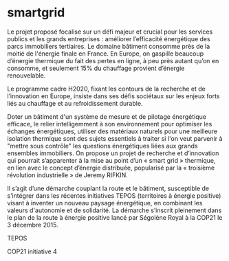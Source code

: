 # smartgrid


Le projet proposé focalise sur un défi majeur et crucial pour les services publics et les grands entreprises : améliorer l’efficacité énergétique des parcs immobiliers tertiaires. Le domaine bâtiment consomme près de la moitié de l'énergie finale en France. En Europe, on gaspille beaucoup d’énergie thermique du fait des pertes en ligne, à peu près autant qu’on en consomme, et seulement 15% du chauffage provient d’énergie renouvelable.

Le programme cadre H2020, fixant les contours de la recherche et de l’innovation en Europe, insiste dans ses défis sociétaux sur les enjeux forts liés au chauffage et au refroidissement durable.

Doter un bâtiment d'un système de mesure et de pilotage énergétique efficace, le relier intelligemment à son environnement pour optimiser les échanges énergétiques, utiliser des matériaux naturels pour une meilleure isolation thermique sont des sujets essentiels à traiter si l'on veut parvenir à "mettre sous contrôle" les questions énergétiques liées aux grands ensembles immobiliers. On propose un projet de recherche et d’innovation qui pourrait s’apparenter à la mise au point d’un « smart grid » thermique, en lien avec le concept d’énergie distribuée, popularisé par la « troisième révolution industrielle » de Jeremy RIFKIN.

Il s’agit d’une démarche couplant la route et le bâtiment, susceptible de s’intégrer dans les récentes initiatives TEPOS (territoires à énergie positive) visant à inventer un nouveau paysage énergétique, en combinant les valeurs d'autonomie et de solidarité. La démarche s’inscrit pleinement dans le plan de la route à énergie positive lancé par Ségolène Royal à la COP21 le 3 décembre 2015.

TEPOS

COP21 initiative 4

